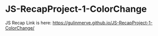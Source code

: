 # JS-RecapProject-1-ColorChange
JS Recap
Link is here:
https://gulinmerve.github.io/JS-RecapProject-1-ColorChange/
